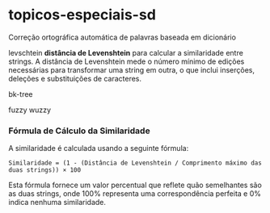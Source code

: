 # topicos-especiais-sd
Correção ortográfica automática de palavras baseada em dicionário

levschtein
**distância de Levenshtein** para calcular a similaridade entre strings. A distância de Levenshtein mede o número mínimo de edições necessárias para transformar uma string em outra, o que inclui inserções, deleções e substituições de caracteres.


bk-tree

fuzzy wuzzy

### Fórmula de Cálculo da Similaridade

A similaridade é calculada usando a seguinte fórmula:

```plaintext
Similaridade = (1 - (Distância de Levenshtein / Comprimento máximo das duas strings)) × 100
```
Esta fórmula fornece um valor percentual que reflete quão semelhantes são as duas strings, onde 100% representa uma correspondência perfeita e 0% indica nenhuma similaridade.

